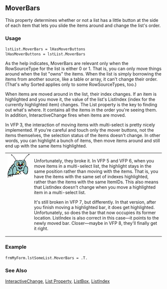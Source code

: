 ## MoverBars

This property determines whether or not a list has a little button at the side of each item that lets you slide the items around and change the list's order.

### Usage

```foxpro
lstList.MoverBars = lHasMoverButtons
lHasMoverButtons = lstList.MoverBars
```

As the help indicates, MoverBars are relevant only when the RowSourceType for the list is either 0 or 1. That is, you can only move things around when the list "owns" the items. When the list is simply borrowing the items from another source, like a table or array, it can't change their order. (That's why Sorted applies only to some RowSourceTypes, too.)

When items are moved around in the list, their index changes. If an item is highlighted and you move it, the value of the list's ListIndex (index for the currently highlighted item) changes. The List property is the key to finding out what's where. It contains all the items in the order you're seeing them. In addition, InteractiveChange fires when items are moved.

In VFP 3, the interaction of moving items with multi-select is pretty nicely implemented. If you're careful and touch only the mover buttons, not the items themselves, the selection status of the items doesn't change. In other words, you can highlight a bunch of items, then move items around and still end up with the same items highlighted. 

<table>
<tr>
  <td width="17%" valign="top">
<img width="95" height="78" src="bug.gif">
  </td>
  <td width=83%>
  <p>Unfortunately, they broke it. In VFP 5 and VFP 6, when you move items in a multi-select list, the highlight stays in the same position rather than moving with the items. That is, you have the items with the same set of indexes highlighted, rather than the items with the same ItemIDs. This also means that ListIndex doesn't change when you move a highlighted item in a multi-select list.</p>
  <p>It's still broken in VFP 7, but differently. In that version, after you finish moving a highlighted bar, it does get highlighted. Unfortunately, so does the bar that now occupies its former location. ListIndex is also correct in this case&mdash;it points to the newly moved bar. Closer&mdash;maybe in VFP 8, they'll finally get it right.</p>
  </td>
 </tr>
</table>

### Example

```foxpro
frmMyForm.lstSomeList.MoverBars = .T.
```
### See Also

[InteractiveChange](s4g370.md), [List Property](s4g556.md), [ListBox](s4g489.md), [ListIndex](s4g515.md)